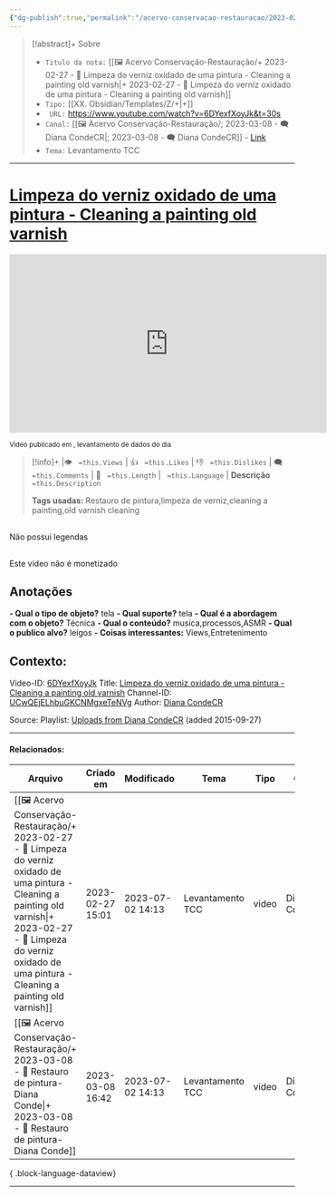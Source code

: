 ```yaml
---
{"dg-publish":true,"permalink":"/acervo-conservacao-restauracao/2023-02-27-limpeza-do-verniz-oxidado-de-uma-pintura-cleaning-a-painting-old-varnish/","tags":["🖼️/🎥️"]}
---
```



>[!abstract]+ Sobre
>- `Titulo da nota:`  [[🖼️ Acervo Conservação-Restauração/+ 2023-02-27   -  🎥️ Limpeza do verniz oxidado de uma pintura - Cleaning a painting old varnish\|+ 2023-02-27   -  🎥️ Limpeza do verniz oxidado de uma pintura - Cleaning a painting old varnish]]
>- `Tipo:`  [[XX. Obsidian/Templates/Z/+\|+]]
>- ` URL:`  https://www.youtube.com/watch?v=6DYexfXoyJk&t=30s
>- `Canal:` [[🖼️ Acervo Conservação-Restauração/; 2023-03-08 - 🗨️ Diana CondeCR\|; 2023-03-08 - 🗨️ Diana CondeCR]] - [Link](http://www.youtube.com/@dianacondecr4735)
>- `Tema:`  Levantamento TCC
***

# [Limpeza do verniz oxidado de uma pintura - Cleaning a painting old varnish](https://www.youtube.com/watch?v=6DYexfXoyJk&t=30s)

<center><iframe width="560" height="315" src="https://www.youtube.com/embed/6DYexfXoyJk" title="YouTube video player" frameborder="0" allow="accelerometer; autoplay; clipboard-write; encrypted-media; gyroscope; picture-in-picture" allowfullscreen></iframe></center>




<small> Vídeo publicado em , levantamento de dados do dia  </small> 

>[!info]+ |👁️ ` =this.Views` | 👍 ` =this.Likes`  | 👎 ` =this.Dislikes` | 🗨️  ` =this.Comments` | 🎥️ ` =this.Length` | ` =this.Language` |
>**Descrição**
> ` =this.Description`
> 
> **Tags usadas:** Restauro de pintura,limpeza de verniz,cleaning a painting,old varnish cleaning


<p><span><div data-callout-metadata="" data-callout-fold="" data-callout="failure" class="callout node-insert-event"><div class="callout-title"><div class="callout-icon"><svg width="16" height="16"></svg></div><div class="callout-title-inner">Não possui legendas</div></div></div></span></p>

<p><span><div data-callout-metadata="" data-callout-fold="" data-callout="failure" class="callout node-insert-event"><div class="callout-title"><div class="callout-icon"><svg width="16" height="16"></svg></div><div class="callout-title-inner">Este video não é monetizado</div></div></div></span></p>




## Anotações
**- Qual o tipo de objeto?** 
	tela
**- Qual suporte?**
	tela
**- Qual é a abordagem com o objeto?**
	Técnica
**- Qual o conteúdo?**
	musica,processos,ASMR
**- Qual o publico alvo?**
	leigos
**- Coisas interessantes:**
	Views,Entretenimento

## Contexto:
Video-ID: <a target='_blank' href='https://youtu.be/6DYexfXoyJk'>6DYexfXoyJk</a>
Title: <a target='_blank' href='https://youtu.be/6DYexfXoyJk'>Limpeza do verniz oxidado de uma pintura - Cleaning a painting old varnish</a>
Channel-ID: <a target='_blank' href='https://www.youtube.com/channel/UCwQEjELhbuGKCNMgxeTeNVg'>UCwQEjELhbuGKCNMgxeTeNVg</a>
Author: <a target='_blank' href='https://www.youtube.com/channel/UCwQEjELhbuGKCNMgxeTeNVg'>Diana CondeCR</a>

Source: Playlist: <a target='_blank' href='https://www.youtube.com/playlist?list=UUwQEjELhbuGKCNMgxeTeNVg'>Uploads from Diana CondeCR</a> (added 2015-09-27)



***
#### Relacionados:
| Arquivo                                                                                                                                                                                                                                      | Criado em        | Modificado       | Tema             | Tipo  | Canal         |
| -------------------------------------------------------------------------------------------------------------------------------------------------------------------------------------------------------------------------------------------- | ---------------- | ---------------- | ---------------- | ----- | ------------- |
| [[🖼️ Acervo Conservação-Restauração/+ 2023-02-27   -  🎥️ Limpeza do verniz oxidado de uma pintura - Cleaning a painting old varnish\|+ 2023-02-27   -  🎥️ Limpeza do verniz oxidado de uma pintura - Cleaning a painting old varnish]] | 2023-02-27 15:01 | 2023-07-02 14:13 | Levantamento TCC | video | Diana CondeCR |
| [[🖼️ Acervo Conservação-Restauração/+ 2023-03-08   -  🎥️ Restauro de pintura- Diana Conde\|+ 2023-03-08   -  🎥️ Restauro de pintura- Diana Conde]]                                                                                     | 2023-03-08 16:42 | 2023-07-02 14:13 | Levantamento TCC | video | Diana CondeCR |

{ .block-language-dataview}
***
